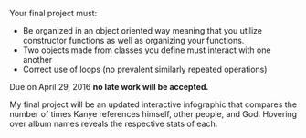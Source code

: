 Your final project must:
- Be organized in an object oriented way meaning that you utilize constructor functions as well as organizing your functions.
- Two objects made from classes you define must interact with one another
- Correct use of loops (no prevalent similarly repeated operations)


Due on April 29, 2016 **no late work will be accepted.**


My final project will be an updated interactive infographic that compares the number of times Kanye references himself, other people, and God. Hovering over album names reveals the respective stats of each. 
